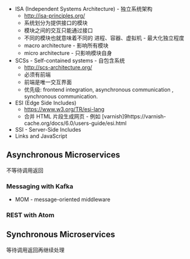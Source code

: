- ISA (Independent Systems Architecture) - 独立系统架构
  - http://isa-principles.org/
  - 系统划分为提供接口的模块
  - 模块之间的交互只能通过接口
  - 不同的模块也就意味着不同的 进程、容器、虚拟机 - 最大化独立程度
  - macro architecture - 影响所有模块
  - micro architecture - 只影响模块自身
- SCSs - Self-contained systems - 自包含系统
  - http://scs-architecture.org/
  - 必须有前端
  - 前端是唯一交互界面
  - 优先级: frontend integration, asynchronous communication , synchronous communication.
- ESI (Edge Side Includes)
  - https://www.w3.org/TR/esi-lang
  - 合并 HTML 片段生成网页 - 例如 [varnish]9https://varnish-cache.org/docs/6.0/users-guide/esi.html
- SSI - Server-Side Includes
- Links and JavaScript

## Asynchronous Microservices

不等待调用返回

### Messaging with Kafka

- MOM - message-oriented middleware

### REST with Atom

## Synchronous Microservices

等待调用返回再继续处理
